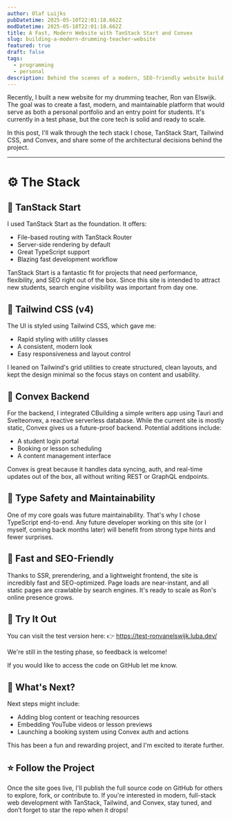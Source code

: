 ```yaml
---
author: Olaf Luijks
pubDatetime: 2025-05-10T22:01:18.662Z
modDatetime: 2025-05-10T22:01:18.662Z
title: A Fast, Modern Website with TanStack Start and Convex
slug: building-a-modern-drumming-teacher-website
featured: true
draft: false
tags:
  - programming
  - personal
description: Behind the scenes of a modern, SEO-friendly website build for a drumming teacher, powered by TanStack Start, Tailwind CSS, and Convex.
---
```


Recently, I built a new website for my drumming teacher, Ron van Elswijk. The goal was to create a fast, modern, and maintainable platform that would serve as both a personal portfolio and an entry point for students. It's currently in a test phase, but the core tech is solid and ready to scale.

In this post, I'll walk through the tech stack I chose, TanStack Start, Tailwind CSS, and Convex, and share some of the architectural decisions behind the project.

---

# ⚙️ The Stack

## 🧱 TanStack Start

I used TanStack Start as the foundation. It offers:

- File-based routing with TanStack Router
- Server-side rendering by default
- Great TypeScript support
- Blazing fast development workflow

TanStack Start is a fantastic fit for projects that need performance, flexibility, and SEO right out of the box. Since this site is intended to attract new students, search engine visibility was important from day one.

## 🎨 Tailwind CSS (v4)

The UI is styled using Tailwind CSS, which gave me:

- Rapid styling with utility classes
- A consistent, modern look
- Easy responsiveness and layout control

I leaned on Tailwind's grid utilities to create structured, clean layouts, and kept the design minimal so the focus stays on content and usability.

## 🧠 Convex Backend

For the backend, I integrated CBuilding a simple writers app using Tauri and Svelteonvex, a reactive serverless database. While the current site is mostly static, Convex gives us a future-proof backend. Potential additions include:

- A student login portal
- Booking or lesson scheduling
- A content management interface

Convex is great because it handles data syncing, auth, and real-time updates out of the box, all without writing REST or GraphQL endpoints.

## 🔐 Type Safety and Maintainability

One of my core goals was future maintainability. That's why I chose TypeScript end-to-end. Any future developer working on this site (or I myself, coming back months later) will benefit from strong type hints and fewer surprises.

## 🚀 Fast and SEO-Friendly

Thanks to SSR, prerendering, and a lightweight frontend, the site is incredibly fast and SEO-optimized. Page loads are near-instant, and all static pages are crawlable by search engines. It's ready to scale as Ron's online presence grows.

## 🧪 Try It Out

You can visit the test version here:
👉 https://test-ronvanelswijk.luba.dev/

We're still in the testing phase, so feedback is welcome!

If you would like to access the code on GitHub let me know.

## 💬 What's Next?

Next steps might include:

- Adding blog content or teaching resources
- Embedding YouTube videos or lesson previews
- Launching a booking system using Convex auth and actions

This has been a fun and rewarding project, and I'm excited to iterate further.

## ⭐ Follow the Project

Once the site goes live, I'll publish the full source code on GitHub for others to explore, fork, or contribute to. If you're interested in modern, full-stack web development with TanStack, Tailwind, and Convex, stay tuned, and don’t forget to star the repo when it drops!
